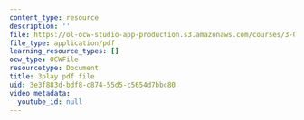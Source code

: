 ```yaml
---
content_type: resource
description: ''
file: https://ol-ocw-studio-app-production.s3.amazonaws.com/courses/3-091-introduction-to-solid-state-chemistry-fall-2018/3e3f883dbdf8c87455d5c5654d7bbc80_CxAkraYlBuE.pdf
file_type: application/pdf
learning_resource_types: []
ocw_type: OCWFile
resourcetype: Document
title: 3play pdf file
uid: 3e3f883d-bdf8-c874-55d5-c5654d7bbc80
video_metadata:
  youtube_id: null
---
```

